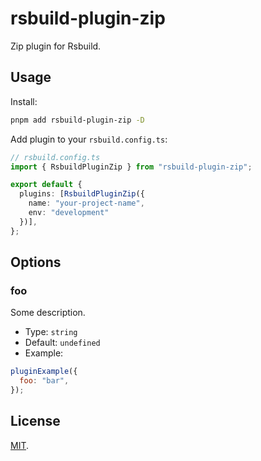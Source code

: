 # rsbuild-plugin-zip

Zip plugin for Rsbuild.

## Usage

Install:

```bash
pnpm add rsbuild-plugin-zip -D
```

Add plugin to your `rsbuild.config.ts`:

```ts
// rsbuild.config.ts
import { RsbuildPluginZip } from "rsbuild-plugin-zip";

export default {
  plugins: [RsbuildPluginZip({
    name: "your-project-name",
    env: "development"
  })],
};
```

## Options

### foo

Some description.

- Type: `string`
- Default: `undefined`
- Example:

```js
pluginExample({
  foo: "bar",
});
```

## License

[MIT](./LICENSE).
